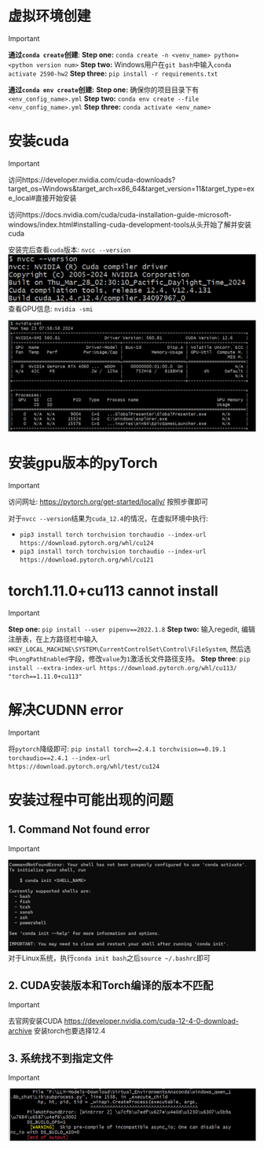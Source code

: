 # 虚拟环境创建
> [!important]
> **通过`conda create`创建**:
> **Step one:** `conda create -n <venv_name> python=<python version num>` 
> **Step two:** Windows用户在`git bash`中输入`conda activate 2590-hw2`
> **Step three:** `pip install -r requirements.txt`
> 
> **通过`conda env create`创建:**
> **Step one:** 确保你的项目目录下有`<env_config_name>.yml`
> **Step two:** `conda env create --file <env_config_name>.yml`
> **Step three:** `conda activate <env_name>`



# 安装cuda
> [!important]
> 访问https://developer.nvidia.com/cuda-downloads?target_os=Windows&target_arch=x86_64&target_version=11&target_type=exe_local#直接开始安装
> 
> 访问https://docs.nvidia.com/cuda/cuda-installation-guide-microsoft-windows/index.html#installing-cuda-development-tools从头开始了解并安装cuda
> 
> 安装完后查看`cuda`版本: `nvcc --version`
> ![](Torch_Venv相关.assets/image-20240923075924794.png)
> 查看GPU信息: `nvidia -smi`
> 
> ![](Torch_Venv相关.assets/image-20240923075910935.png)


# 安装gpu版本的pyTorch
> [!important]
> 访问网址: https://pytorch.org/get-started/locally/ 按照步骤即可
> 
> 对于`nvcc --version`结果为`cuda_12.4`的情况，在虚拟环境中执行:
> - `pip3 install torch torchvision torchaudio --index-url https://download.pytorch.org/whl/cu124`
> - `pip3 install torch torchvision torchaudio --index-url https://download.pytorch.org/whl/cu121`


# torch1.11.0+cu113 cannot install
> [!important]
> **Step one:** `pip install --user pipenv==2022.1.8`
> **Step two:** 输入regedit, 编辑注册表，在上方路径栏中输入`HKEY_LOCAL_MACHINE\SYSTEM\CurrentControlSet\Control\FileSystem`, 然后选中`LongPathEnabled`字段，修改`value`为`1`激活长文件路径支持。
> **Step three**: `pip install --extra-index-url https://download.pytorch.org/whl/cu113/ "torch==1.11.0+cu113"`




# 解决CUDNN error
> [!important]
> 将`pytorch`降级即可: `pip install torch==2.4.1 torchvision==0.19.1 torchaudio==2.4.1 --index-url https://download.pytorch.org/whl/test/cu124`



# 安装过程中可能出现的问题
## 1. Command Not found error
> [!important]
> ![](Torch_Venv%E7%9B%B8%E5%85%B3.assets/1a44c9db37e8c0a3137330877fcb89fb_MD5.jpeg)
> 对于Linux系统，执行`conda init bash`之后`source ~/.bashrc`即可




## 2. CUDA安装版本和Torch编译的版本不匹配
> [!important]
> 去官网安装CUDA https://developer.nvidia.com/cuda-12-4-0-download-archive
> 安装torch也要选择12.4






## 3. 系统找不到指定文件
> [!important]
> ![](Torch_Venv%E7%9B%B8%E5%85%B3.assets/1123512d8e45f762cb71f86b5550bbe9_MD5.jpeg)














